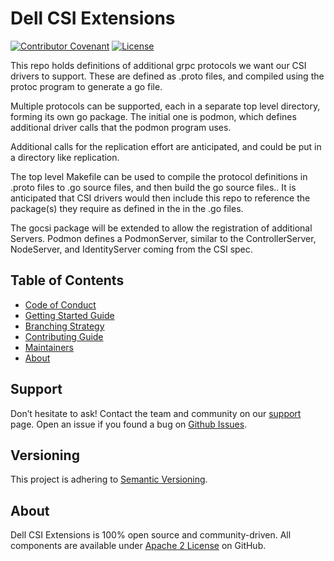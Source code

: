 # Dell CSI Extensions

[![Contributor Covenant](https://img.shields.io/badge/Contributor%20Covenant-v2.0%20adopted-ff69b4.svg)](docs/CODE_OF_CONDUCT.md)
[![License](https://img.shields.io/github/license/dell/dell-csi-extensions)](LICENSE)

This repo holds definitions of additional grpc protocols we want our CSI drivers to support.
These are defined as .proto files, and compiled using the protoc program to generate a go file.

Multiple protocols can be supported, each in a separate top level directory, forming its own go package.
The initial one is podmon, which defines additional driver calls that the podmon program uses.

Additional calls for the replication effort are anticipated, and could be put in a directory like
replication.

The top level Makefile can be used to compile the protocol definitions in .proto files to .go source files,
and then build the go source files..
It is anticipated that CSI drivers would then include this repo to reference the package(s) they require
as defined in the in the .go files.

The gocsi package will be extended to allow the registration of additional Servers. Podmon defines a
PodmonServer, similar to the ControllerServer, NodeServer, and IdentityServer coming from the CSI spec.

## Table of Contents

- [Code of Conduct](./docs/CODE_OF_CONDUCT.md)
- [Getting Started Guide](./docs/GETTING_STARTED_GUIDE.md)
- [Branching Strategy](./docs/BRANCHING.md)
- [Contributing Guide](./docs/CONTRIBUTING.md)
- [Maintainers](./docs/MAINTAINERS.md)
- [About](#About)

## Support

Don’t hesitate to ask! Contact the team and community on our [support](./docs/SUPPORT.md) page.
Open an issue if you found a bug on [Github Issues](https://github.com/dell/dell-csi-extensions/issues).

## Versioning

This project is adhering to [Semantic Versioning](https://semver.org/).

## About

Dell CSI Extensions is 100% open source and community-driven. All components are available
under [Apache 2 License](https://www.apache.org/licenses/LICENSE-2.0.html) on
GitHub.
